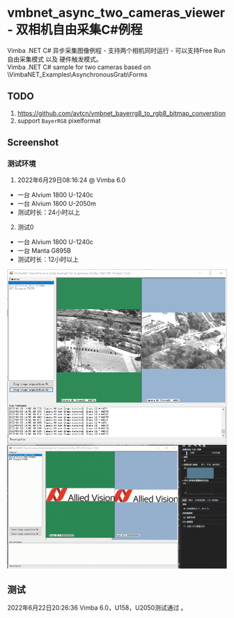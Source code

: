 # vmbnet_async_two_cameras_viewer - 双相机自由采集C#例程
Vimba .NET C# 异步采集图像例程 - 支持两个相机同时运行 - 可以支持Free Run 自由采集模式 以及 硬件触发模式。  
Vimba .NET C# sample for two cameras based on \VimbaNET_Examples\AsynchronousGrab\Forms

## TODO
1. https://github.com/avtcn/vmbnet_bayerrg8_to_rgb8_bitmap_converstion
2. support `BayerRG8` pixelformat


## Screenshot
### 测试环境
1. 2022年6月29日08:16:24 @ Vimba 6.0
* 一台 Alvium 1800 U-1240c
* 一台 Alvium 1800 U-2050m
* 测试时长：24小时以上

2. 测试0 
* 一台 Alvium 1800 U-1240c
* 一台 Manta G895B
* 测试时长：12小时以上

![](Screenshot.png) 
![](Screenshot2.gif) 





## 测试
2022年6月22日20:26:36 Vimba 6.0，U158，U2050测试通过 。


